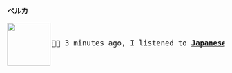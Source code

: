 ### ベルカ

<a href="https://www.youtube.com/results?search_query=Japanese+Breakfast+Psychopomp" target="_blank">
    <img align="left" width="100" height="100" src="https:&#x2F;&#x2F;lastfm.freetls.fastly.net&#x2F;i&#x2F;u&#x2F;174s&#x2F;22fe169065701d4d95dcc1a0f8b93b90.jpg">
</a>
<big>
    <pre>
</br><p align="left">🎵🎶 3 minutes ago, I listened to <b><a href="https://www.youtube.com/results?search_query=Japanese+Breakfast+Psychopomp" target="_blank">Japanese Breakfast - Psychopomp</a> 🔗</b></p>
</pre></big>